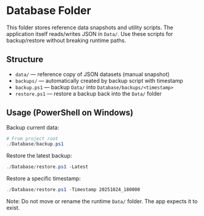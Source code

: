# Database Folder

This folder stores reference data snapshots and utility scripts. The application itself reads/writes JSON in `Data/`. Use these scripts for backup/restore without breaking runtime paths.

## Structure

- `data/` — reference copy of JSON datasets (manual snapshot)
- `backups/` — automatically created by backup script with timestamp
- `backup.ps1` — backup `Data/` into `Database/backups/<timestamp>`
- `restore.ps1` — restore a backup back into the `Data/` folder

## Usage (PowerShell on Windows)

Backup current data:

```powershell
# From project root
./Database/backup.ps1
```

Restore the latest backup:

```powershell
./Database/restore.ps1 -Latest
```

Restore a specific timestamp:

```powershell
./Database/restore.ps1 -Timestamp 20251024_180000
```

Note: Do not move or rename the runtime `Data/` folder. The app expects it to exist.
